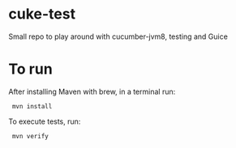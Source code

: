 # cuke-test
Small repo to play around with cucumber-jvm8, testing and Guice

# To run
After installing Maven with brew, in a terminal run:

<code> mvn install </code>

To execute tests, run:

<code> mvn verify </verify>
